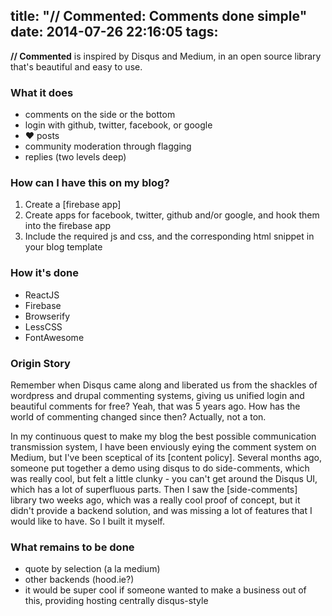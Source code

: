 title: "// Commented: Comments done simple"
date: 2014-07-26 22:16:05
tags:
---
**// Commented** is inspired by Disqus and Medium, in an open source library that's beautiful and easy to use.

### What it does
- comments on the side or the bottom
- login with github, twitter, facebook, or google
- ❤ posts
- community moderation through flagging
- replies (two levels deep)

<!-- more -->

### How can I have this on my blog?

1. Create a [firebase app]
1. Create apps for facebook, twitter, github and/or google, and hook them into the firebase app
1. Include the required js and css, and the corresponding html snippet in your blog template

### How it's done
- ReactJS
- Firebase
- Browserify
- LessCSS
- FontAwesome

### Origin Story
Remember when Disqus came along and liberated us from the shackles of wordpress and drupal commenting systems, giving us unified login and beautiful comments for free?
Yeah, that was 5 years ago.
How has the world of commenting changed since then?
Actually, not a ton.

In my continuous quest to make my blog the best possible communication transmission system, I have been enviously eying the comment system on Medium, but I've been sceptical of its [content policy]. Several months ago, someone put together a demo using disqus to do side-comments, which was really cool, but felt a little clunky - you can't get around the Disqus UI, which has a lot of superfluous parts.
Then I saw the [side-comments] library two weeks ago, which was a really cool proof of concept, but it didn't provide a backend solution, and was missing a lot of features that I would like to have. So I built it myself.

### What remains to be done
- quote by selection (a la medium)
- other backends (hood.ie?)
- it would be super cool if someone wanted to make a business out of this, providing hosting centrally disqus-style